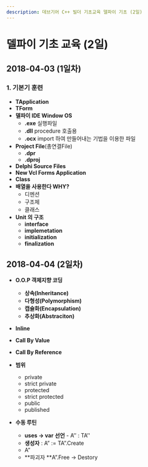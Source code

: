 ```yaml
---
description: 데브기어 C++ 빌더 기초교육 델파이 기초 (2일)
---
```


# 델파이 기초 교육 \(2일\)

## 2018-04-03 \(1일차\)

### 1. 기본기 훈련

* **TApplication**
* **TForm**
* **델파이 IDE  Window  OS**
  * **.exe** 실행파일
  * **.dll**   procedure 호출용
  * **.ocx** import 하여 만들어내는 기법을 이용한 파일
* **Project File**\(총연결File\) 
  * **.dpr**
  * **.dproj**
* **Delphi Source Files**
* **New Vcl Forms Application**
* **Class**
* **배열을 사용한다 WHY?**
  * 디멘션
  * 구조체
  * 클래스
* **Unit 의 구조**
  * **interface**
  * **implemetation**
  * **initialization**
  * **finalization**

## 2018-04-04 \(2일차\)

* **O.O.P 객체지향 코딩**

  * **상속\(Inheritance\)**
  * **다형성\(Polymorphism\)**
  * **캡슐화\(Encapsulation\)**
  * **추상화\(Abstraciton\)**

* **Inline**
* **Call By Value**
* **Call By Reference**
* **범위**
  * private
  * strict private
  * protected
  * strict protected 
  * public 
  * published
* **수동 루틴**
  * **uses **-&gt;** var** **선언** - A’’ : TA’'
  * **생성자** : A” := TA”.Create
  * A”
  * **파괴자 **A”.Free -&gt; Destory



